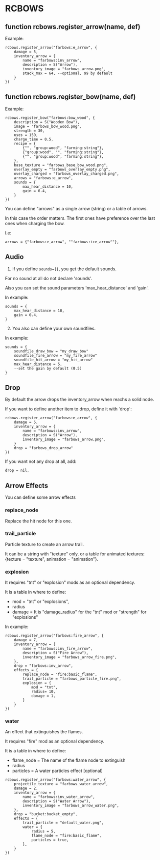 # RCBOWS

## function rcbows.register_arrow(name, def)
Example:
```
rcbows.register_arrow("farbows:e_arrow", {
	damage = 5,
	inventory_arrow = {
		name = "farbows:inv_arrow",
		description = S("Arrow"),
		inventory_image = "farbows_arrow.png",
		stack_max = 64, --optional, 99 by default
	}
})
```
## function rcbows.register_bow(name, def)
Example:
```
rcbows.register_bow("farbows:bow_wood", {
	description = S("Wooden Bow"),
	image = "farbows_bow_wood.png",
	strength = 30,
	uses = 150,
	charge_time = 0.5,
	recipe = {
		{"", "group:wood", "farming:string"},
		{"group:wood", "", "farming:string"},
		{"", "group:wood", "farming:string"},
	},
	base_texture = "farbows_base_bow_wood.png",
	overlay_empty = "farbows_overlay_empty.png",
	overlay_charged = "farbows_overlay_charged.png",
	arrows = "farbows:e_arrow",
	sounds = {
		max_hear_distance = 10,
		gain = 0.4,
	}
})
```

You can define "arrows" as a single arrow (string) or a table of arrows.

In this case the order matters. The first ones have preference over the last ones when charging the bow.

I.e:
```
arrows = {"farbows:e_arrow", ""farbows:ice_arrow""},
```


## Audio

1. If you define ``sounds={}``, you get the default sounds.

For no sound at all do not declare 'sounds'.

Also you can set the sound parameters 'max_hear_distance' and 'gain'.

In example:
```
sounds = {
	max_hear_distance = 10,
	gain = 0.4,
}
```

2. You also can define your own soundfiles.

In example:
```
sounds = {
	soundfile_draw_bow = "my_draw_bow"
	soundfile_fire_arrow = "my_fire_arrow"
	soundfile_hit_arrow = "my_hit_arrow"
	max_hear_distance = 5,
	--set the gain by default (0.5)
}
```

## Drop

By default the arrow drops the inventory_arrow when reachs a solid node.

If you want to define another item to drop, define it with 'drop':
```
rcbows.register_arrow("farbows:e_arrow", {
	damage = 5,
	inventory_arrow = {
		name = "farbows:inv_arrow",
		description = S("Arrow"),
		inventory_image = "farbows_arrow.png",
	}
	drop = "farbows_drop_arrow"
})
```

If you want not any drop at all, add:
```
drop = nil,
```

## Arrow Effects
You can define some arrow effects
### replace_node
Replace the hit node for this one.
### trail_particle
Particle texture to create an arrow trail.

It can be a string with "texture" only, or a table  for animated textures: {texture = "texture", animation = "animation"}.
### explosion
It requires "tnt" or "explosion" mods as an optional dependency.

It is a table in where to define:
- mod = "tnt" or "explosions",
- radius
- damage = It is "damage_radius" for the "tnt" mod or "strength" for "explosions"


In example:
```
rcbows.register_arrow("farbows:fire_arrow", {
	damage = 7,
	inventory_arrow = {
		name = "farbows:inv_fire_arrow",
		description = S("Fire Arrow"),
		inventory_image = "farbows_arrow_fire.png",
	},
	drop = "farbows:inv_arrow",
	effects = {
		replace_node = "fire:basic_flame",
		trail_particle = "farbows_particle_fire.png",
		explosion = {
			mod = "tnt",
			radius= 10,
			damage = 1,
		}
	}
})
```
### water
An effect that extinguishes the flames.

It requires "fire" mod as an optional dependency.

It is a table in where to define:
- flame_node = The name of the flame node to extinguish
- radius
- particles = A water particles effect [optional]

```
rcbows.register_arrow("farbows:water_arrow", {
	projectile_texture = "farbows_water_arrow",
	damage = 2,
	inventory_arrow = {
		name = "farbows:inv_water_arrow",
		description = S("Water Arrow"),
		inventory_image = "farbows_arrow_water.png",
	},
	drop = "bucket:bucket_empty",
	effects = {
		trail_particle = "default_water.png",
		water = {
			radius = 5,
			flame_node = "fire:basic_flame",
			particles = true,
		},
	}
})
```
